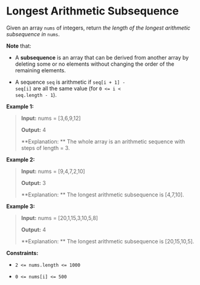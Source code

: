 # Longest Arithmetic Subsequence

Given an array <code>nums</code> of integers, return *the length of the longest arithmetic subsequence in* <code>nums</code>.

**Note** that:

- A **subsequence** is an array that can be derived from another array by deleting some or no elements without changing the order of the remaining elements.

- A sequence <code>seq</code> is arithmetic if <code>seq[i + 1] - seq[i]</code> are all the same value (for <code>0 &lt;= i &lt; seq.length - 1</code>).


**Example 1:**
>
> **Input:** nums = [3,6,9,12]
>
> **Output:** 4
>
> **Explanation: ** The whole array is an arithmetic sequence with steps of length = 3.

**Example 2:**
>
> **Input:** nums = [9,4,7,2,10]
>
> **Output:** 3
>
> **Explanation: ** The longest arithmetic subsequence is [4,7,10].

**Example 3:**
>
> **Input:** nums = [20,1,15,3,10,5,8]
>
> **Output:** 4
>
> **Explanation: ** The longest arithmetic subsequence is [20,15,10,5].


**Constraints:**

- <code>2 &lt;= nums.length &lt;= 1000</code>

- <code>0 &lt;= nums[i] &lt;= 500</code>
